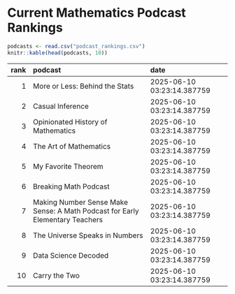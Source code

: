 # Current Mathematics Podcast Rankings


``` r
podcasts <- read.csv("podcast_rankings.csv")
knitr::kable(head(podcasts, 10))
```

| rank | podcast | date |
|---:|:---|:---|
| 1 | More or Less: Behind the Stats | 2025-06-10 03:23:14.387759 |
| 2 | Casual Inference | 2025-06-10 03:23:14.387759 |
| 3 | Opinionated History of Mathematics | 2025-06-10 03:23:14.387759 |
| 4 | The Art of Mathematics | 2025-06-10 03:23:14.387759 |
| 5 | My Favorite Theorem | 2025-06-10 03:23:14.387759 |
| 6 | Breaking Math Podcast | 2025-06-10 03:23:14.387759 |
| 7 | Making Number Sense Make Sense: A Math Podcast for Early Elementary Teachers | 2025-06-10 03:23:14.387759 |
| 8 | The Universe Speaks in Numbers | 2025-06-10 03:23:14.387759 |
| 9 | Data Science Decoded | 2025-06-10 03:23:14.387759 |
| 10 | Carry the Two | 2025-06-10 03:23:14.387759 |
